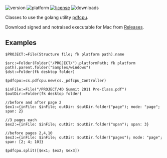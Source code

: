 ![version](https://img.shields.io/badge/version-20%2B-E23089)
![platform](https://img.shields.io/static/v1?label=platform&message=mac-intel%20|%20mac-arm%20|%20win-64&color=blue)
[![license](https://img.shields.io/github/license/miyako/4d-class-pdfcpu)](LICENSE)
![downloads](https://img.shields.io/github/downloads/miyako/4d-class-pdfcpu/total)


Classes to use the golang utility [pdfcpu](https://pdfcpu.io).

Download signed and notraised executable for Mac from [Releases](https://github.com/miyako/4d-class-pdfcpu/releases).

## Examples

```4d
$PROJECT:=File(Structure file; fk platform path).name

$src:=Folder(Folder("/PROJECT/").platformPath; fk platform path).parent.folder("Samples/windows")
$dst:=Folder(fk desktop folder)

$pdfcpu:=cs.pdfcpu.new(cs._pdfcpu_Controller)

$inFile:=File("/PROJECT/4D Summit 2011 Pre-Class.pdf")
$outDir:=Folder(fk desktop folder)

//before and after page 2
$ex1:={inFile: $inFile; outDir: $outDir.folder("page"); mode: "page"; span: 2}

//3 pages each
$ex2:={inFile: $inFile; outDir: $outDir.folder("span"); span: 3}

//before pages 2,4,10
$ex3:={inFile: $inFile; outDir: $outDir.folder("pages"); mode: "page"; span: [2; 4; 10]}

$pdfcpu.split([$ex1; $ex2; $ex3])
```
